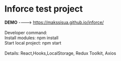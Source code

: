 # Inforce test project
<b>DEMO</b> ----> https://makssisua.github.io/inforce/ <br><br>
Developer command: <br>
Install modules: npm install <br>
Start local project: npm start
<br><br>
Details: React,Hooks,LocalStorage, Redux Toolkit, Axios